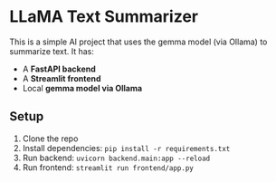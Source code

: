 # LLaMA Text Summarizer
This is a simple AI project that uses the gemma model (via Ollama) to summarize text.
It has:
- A **FastAPI backend**
- A **Streamlit frontend**
- Local **gemma model via Ollama**
## Setup
1. Clone the repo
2. Install dependencies: `pip install -r requirements.txt`
3. Run backend: `uvicorn backend.main:app --reload`
4. Run frontend: `streamlit run frontend/app.py`
